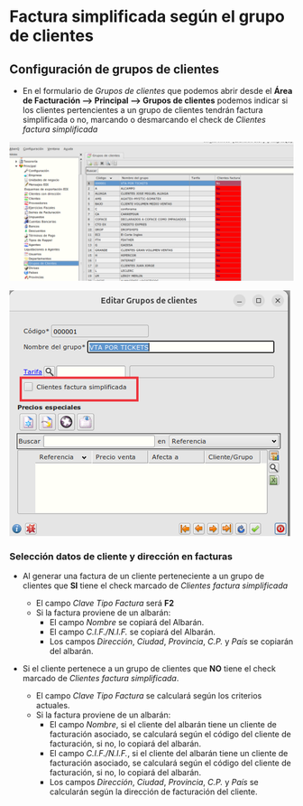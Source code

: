 # Factura simplificada según el grupo de clientes
## Configuración de grupos de clientes
* En el formulario de *Grupos de clientes* que podemos abrir desde el **Área de Facturación --> Principal --> Grupos de clientes** podemos indicar si los clientes pertencientes a un grupo de clientes tendrán factura simplificada o no, marcando o desmarcando el check de *Clientes factura simplificada*


![imagen](./img/gruposcliente1.png)


![imagen](./img/gruposcliente2.png)


### Selección datos de cliente y dirección en facturas

* Al generar una factura de un cliente perteneciente a un grupo de clientes que **SI** tiene el check marcado de *Clientes factura simplificada*

    * El campo *Clave Tipo Factura* será **F2**
    * Si la factura proviene de un albarán:
        - El campo *Nombre* se copiará del Albarán.
        - El campo *C.I.F./N.I.F.* se copiará del Albarán.
        - Los campos *Dirección*, *Ciudad*, *Provincia*, *C.P.* y *País* se copiarán del albarán.
 
* Si el cliente pertenece a un grupo de clientes que **NO** tiene el check marcado de *Clientes factura simplificada*.

    * El campo *Clave Tipo Factura* se calculará según los criterios actuales.
    * Si la factura proviene de un albarán:
        - El campo *Nombre*, si el cliente del albarán tiene un cliente de facturación asociado, se calculará según el código del cliente de facturación, si no, lo copiará del albarán.
        - El campo *C.I.F./N.I.F.*, si el cliente del albarán tiene un cliente de facturación asociado, se calculará según el código del cliente de facturación, si no, lo copiará del albarán.
        - Los campos *Dirección*, *Ciudad*, *Provincia*, *C.P.* y *País* se calcularán según la dirección de facturación del cliente.
 